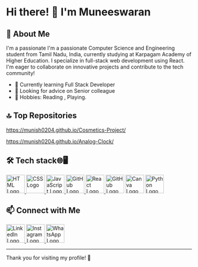 # Hi there! 👋 I'm Muneeswaran

## 🌟 About Me
I'm a passionate I'm a passionate Computer Science and Engineering student from Tamil Nadu, India, 
currently studying at Karpagam Academy of Higher Education. 
I specialize in full-stack web development using React. 
I'm eager to collaborate on innovative projects and contribute to the tech community!

- 🌱 Currently learning Full Stack Developer
- 🤔 Looking for advice on Senior colleague
- 🎨 Hobbies: Reading , Playing.

## 🔝 Top Repositories

https://munish0204.github.io/Cosmetics-Project/

https://munish0204.github.io/Analog-Clock/


## 🛠️ Tech stack🌐🖥️

 <a href="https://developer.mozilla.org/en-US/docs/Web/HTML" target="_blank">
  <img src="https://cdn-icons-png.flaticon.com/512/732/732212.png" alt="HTML Logo" width="50" height="50">
</a>

  
<a href="https://developer.mozilla.org/en-US/docs/Web/CSS" target="_blank">
  <img src="https://cdn-icons-png.flaticon.com/512/732/732190.png" alt="CSS Logo" width="50" height="50">
</a>

  
 <a href="https://developer.mozilla.org/en-US/docs/Web/JavaScript" target="_blank">
  <img src="https://cdn-icons-png.flaticon.com/512/5968/5968292.png" alt="JavaScript Logo" width="50" height="50">
</a>


 <a href="https://github.com/your-username" target="_blank">
  <img src="https://cdn-icons-png.flaticon.com/512/25/25231.png" alt="GitHub Logo" width="50" height="50">
</a>


  <a href="https://reactjs.org/" target="_blank">
  <img src="https://cdn-icons-png.flaticon.com/512/1126/1126012.png" alt="React Logo" width="50" height="50">
</a>


 <img src="https://cdn-icons-png.flaticon.com/512/25/25231.png" alt="GitHub Logo" width="50" height="50">

  <img src="https://cdn-icons-png.flaticon.com/512/174/174855.png" alt="Canva Logo" width="50" height="50">

   <img src="https://cdn-icons-png.flaticon.com/512/226/226777.png" alt="Python Logo" width="50" height="50">



## 📫 Connect with Me

   <a href="https://www.linkedin.com/in/munees-waran-9990ba2b4" target="_blank">
  <img src="https://cdn-icons-png.flaticon.com/512/174/174857.png" alt="LinkedIn Logo" width="50" height="50">
</a>

   <a href="https://www.instagram.com/__im_munish_02__/" target="_blank">
  <img src="https://cdn-icons-png.flaticon.com/512/2111/2111463.png" alt="Instagram Logo" width="50" height="50">
</a

   <a href="https://wa.me/+919585268836" target="_blank">
  <img src="https://cdn-icons-png.flaticon.com/512/733/733585.png" alt="WhatsApp Logo" width="50" height="50">
</a>


---

Thank you for visiting my profile! 🚀
